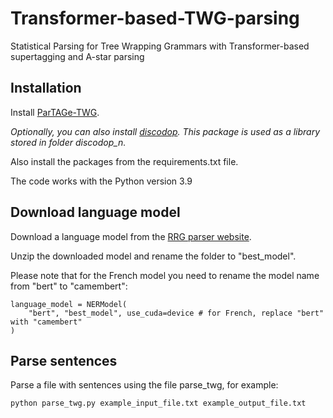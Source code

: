 # Transformer-based-TWG-parsing
Statistical Parsing for Tree Wrapping Grammars with Transformer-based supertagging and A-star parsing

## Installation

Install [ParTAGe-TWG](https://github.com/kawu/partage-twg).

_Optionally, you can also install [discodop](https://github.com/andreasvc/disco-dop). This package is used as a library stored in folder discodop_n._

Also install the packages from the requirements.txt file. 

The code works with the Python version 3.9

## Download language model

Download a language model from the [RRG parser website](https://rrgparser.phil.hhu.de/parser/downloads).

Unzip the downloaded model and rename the folder to "best_model". 

Please note that for the French model you need to rename the model name from "bert" to "camembert":

```
language_model = NERModel(
    "bert", "best_model", use_cuda=device # for French, replace "bert" with "camembert"
)
```

## Parse sentences

Parse a file with sentences using the file parse_twg, for example:

```
python parse_twg.py example_input_file.txt example_output_file.txt
```
